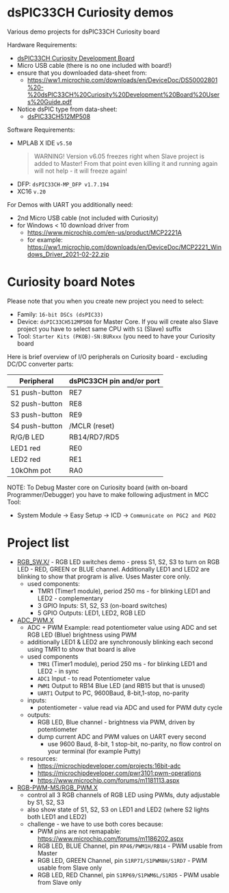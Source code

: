 # dsPIC33CH Curiosity demos

Various demo projects for dsPIC33CH Curiosity board

Hardware Requirements:
- [dsPIC33CH Curiosity Development Board](https://www.microchip.com/en-us/development-tool/DM330028-2)
- Micro USB cable (there is no one included with board!)
- ensure that you downloaded data-sheet from:
  - https://ww1.microchip.com/downloads/en/DeviceDoc/DS50002801%20-%20dsPIC33CH%20Curiosity%20Development%20Board%20Users%20Guide.pdf
- Notice dsPIC type from data-sheet:
  - [dsPIC33CH512MP508](https://www.microchip.com/en-us/product/dsPIC33CH512MP508)

Software Requirements:
- MPLAB X IDE `v5.50`
  > WARNING! Version v6.05 freezes right when Slave project is added to Master!
  > From that point even killing it and running again will not help - it will freeze again!
- DFP: `dsPIC33CH-MP_DFP v1.7.194`
- XC16 `v.20`

For Demos with UART you additionally need:
- 2nd Micro USB cable (not included with Curiosity)
- for Windows < 10 download driver from 
  - https://www.microchip.com/en-us/product/MCP2221A 
  - for example: https://ww1.microchip.com/downloads/en/DeviceDoc/MCP2221_Windows_Driver_2021-02-22.zip

# Curiosity board Notes

Please note that you when you create new project you need to select:
- Family: `16-bit DSCs (dsPIC33)`
- Device: `dsPIC33CH512MP508` for Master Core. If you will create also Slave
  project you have to select same CPU with `S1` (Slave) suffix
- Tool: `Starter Kits (PKOB)-SN:BURxxx` (you need to have your Curiosity board 

Here is brief overview of I/O peripherals on Curiosity board - excluding DC/DC converter parts:

| Peripheral | dsPIC33CH pin and/or port |
| --- | --- |
| S1 push-button | RE7 |
| S2 push-button | RE8 |
| S3 push-button | RE9 |
| S4 push-button | /MCLR (reset) |
| R/G/B LED | RB14/RD7/RD5 |
| LED1 red | RE0 |
| LED2 red | RE1 |
| 10kOhm pot | RA0 |

NOTE: To Debug Master core on Curiosity board (with on-board Programmer/Debugger)
you have to make following adjustment in MCC Tool:
- System Module -> Easy Setup -> ICD -> `Communicate on PGC2 and PGD2`

# Project list

* [RGB_SW.X/](RGB_SW.X) - RGB LED switches demo - press S1, S2, S3 to turn on RGB LED - RED, GREEN or
  BLUE channel. Additionally LED1 and LED2 are blinking to show that program is alive. Uses Master core only.
  - used components:
    - TMR1 (Timer1 module), period 250 ms - for blinking LED1 and LED2 - complementary
    - 3 GPIO Inputs: S1, S2, S3 (on-board switches)
    - 5 GPIO Outputs: LED1, LED2, RGB LED
* [ADC_PWM.X](ADC_PWM.X)
  - ADC + PWM Example: read potentiometer value using ADC and set RGB LED (Blue) brightness
    using PWM
  - additionally LED1 & LED2 are synchronously blinking each second using TMR1 to show
    that board is alive
  - used components
    - `TMR1` (Timer1 module), period 250 ms - for blinking LED1 and LED2 - in sync
    - `ADC1` Input - to read Potentiometer value
    - `PWM1` Output to RB14 Blue LED (and RB15 but that is unused)
    - `UART1` Output to PC, 9600Baud, 8-bit,1-stop, no-parity
  - inputs:
    - potentiometer - value read via ADC and used for PWM duty cycle
  - outputs:
    - RGB LED, Blue channel - brightness via PWM, driven by potentiometer
    - dump current ADC and PWM values on UART every second
      - use 9600 Baud, 8-bit, 1 stop-bit, no-parity, no flow control on your terminal (for example Putty)
  - resources:
    - https://microchipdeveloper.com/projects:16bit-adc
    - https://microchipdeveloper.com/pwr3101:pwm-operations
    - https://www.microchip.com/forums/m1181113.aspx
* [RGB-PWM-MS/RGB_PWM.X](RGB-PWM-MS/RGB_PWM.X)
  - control all 3 RGB channels of RGB LED using PWMs, duty adjustable by S1, S2, S3
  - also show state of S1, S2, S3 on LED1 and LED2 (where S2 lights both LED1 and LED2)
  - challenge - we have to use both cores because:
    - PWM pins are not remapable: https://www.microchip.com/forums/m1186202.aspx
    - RGB LED, BLUE Channel, pin `RP46/PWM1H/RB14` - PWM usable from Master
    - RGB LED, GREEN Channel, pin `S1RP71/S1PWM8H/S1RD7` - PWM usable from Slave only
    - RGB LED, RED Channel, pin `S1RP69/S1PWM6L/S1RD5` - PWM usable from Slave only


